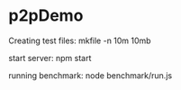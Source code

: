 # p2pDemo

Creating test files:
mkfile -n 10m 10mb

start server:
npm start

running benchmark:
node benchmark/run.js
